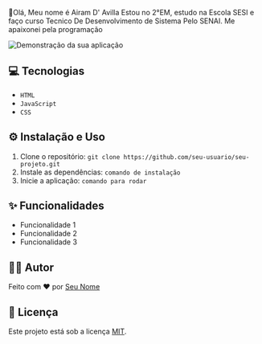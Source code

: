 🤚Olá, Meu nome é Airam D' Avilla
Estou no 2°EM, estudo na Escola SESI e faço curso Tecnico De Desenvolvimento de Sistema Pelo SENAI. Me apaixonei pela programação

![Demonstração da sua aplicação](link-da-sua-imagem.gif)

## 💻 Tecnologias
* `HTML`
* `JavaScript`
* `CSS`

## ⚙️ Instalação e Uso
1.  Clone o repositório: `git clone https://github.com/seu-usuario/seu-projeto.git`
2.  Instale as dependências: `comando de instalação`
3.  Inicie a aplicação: `comando para rodar`

## ✨ Funcionalidades
* Funcionalidade 1
* Funcionalidade 2
* Funcionalidade 3

## 👩‍💻 Autor
Feito com ❤️ por [Seu Nome](https://github.com/seu-usuario)

## 📄 Licença
Este projeto está sob a licença [MIT](https://opensource.org/licenses/MIT).
